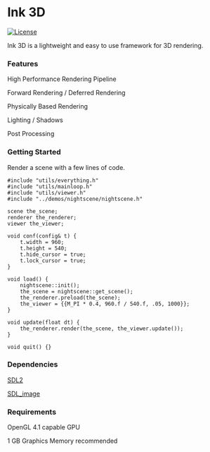 Ink 3D
========

[![License](http://img.shields.io/:license-mit-blue.svg)](http://doge.mit-license.org)

Ink 3D is a lightweight and easy to use framework for 3D rendering.

### Features ###

High Performance Rendering Pipeline

Forward Rendering / Deferred Rendering

Physically Based Rendering

Lighting / Shadows

Post Processing

### Getting Started ###

Render a scene with a few lines of code.

```
#include "utils/everything.h"
#include "utils/mainloop.h"
#include "utils/viewer.h"
#include "../demos/nightscene/nightscene.h"

scene the_scene;
renderer the_renderer;
viewer the_viewer;

void conf(config& t) {
	t.width = 960;
	t.height = 540;
	t.hide_cursor = true;
	t.lock_cursor = true;
}

void load() {
	nightscene::init();
	the_scene = nightscene::get_scene();
	the_renderer.preload(the_scene);
	the_viewer = {{M_PI * 0.4, 960.f / 540.f, .05, 1000}};
}

void update(float dt) {
	the_renderer.render(the_scene, the_viewer.update());
}

void quit() {}
```

### Dependencies ###

[SDL2](https://libsdl.org)

[SDL_image](https://www.libsdl.org/projects/SDL_image/)

### Requirements ###

OpenGL 4.1 capable GPU

1 GB Graphics Memory recommended
